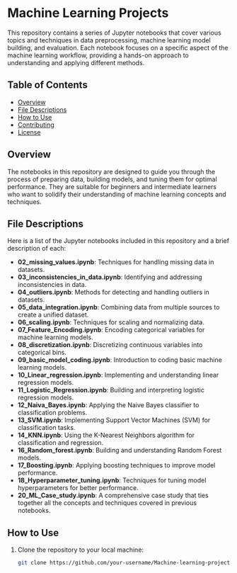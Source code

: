 # Machine Learning Projects

This repository contains a series of Jupyter notebooks that cover various topics and techniques in data preprocessing, machine learning model building, and evaluation. Each notebook focuses on a specific aspect of the machine learning workflow, providing a hands-on approach to understanding and applying different methods.

## Table of Contents

- [Overview](#overview)
- [File Descriptions](#file-descriptions)
- [How to Use](#how-to-use)
- [Contributing](#contributing)
- [License](#license)

## Overview

The notebooks in this repository are designed to guide you through the process of preparing data, building models, and tuning them for optimal performance. They are suitable for beginners and intermediate learners who want to solidify their understanding of machine learning concepts and techniques.

## File Descriptions

Here is a list of the Jupyter notebooks included in this repository and a brief description of each:

- **02_missing_values.ipynb**: Techniques for handling missing data in datasets.
- **03_inconsistencies_in_data.ipynb**: Identifying and addressing inconsistencies in data.
- **04_outliers.ipynb**: Methods for detecting and handling outliers in datasets.
- **05_data_integration.ipynb**: Combining data from multiple sources to create a unified dataset.
- **06_scaling.ipynb**: Techniques for scaling and normalizing data.
- **07_Feature_Encoding.ipynb**: Encoding categorical variables for machine learning models.
- **08_discretization.ipynb**: Discretizing continuous variables into categorical bins.
- **09_basic_model_coding.ipynb**: Introduction to coding basic machine learning models.
- **10_Linear_regression.ipynb**: Implementing and understanding linear regression models.
- **11_Logistic_Regression.ipynb**: Building and interpreting logistic regression models.
- **12_Naiva_Bayes.ipynb**: Applying the Naive Bayes classifier to classification problems.
- **13_SVM.ipynb**: Implementing Support Vector Machines (SVM) for classification tasks.
- **14_KNN.ipynb**: Using the K-Nearest Neighbors algorithm for classification and regression.
- **16_Random_forest.ipynb**: Building and understanding Random Forest models.
- **17_Boosting.ipynb**: Applying boosting techniques to improve model performance.
- **18_Hyperparameter_tuning.ipynb**: Techniques for tuning model hyperparameters for better performance.
- **20_ML_Case_study.ipynb**: A comprehensive case study that ties together all the concepts and techniques covered in previous notebooks.

## How to Use

1. Clone the repository to your local machine:
   ```bash
   git clone https://github.com/your-username/Machine-learning-projects.git
